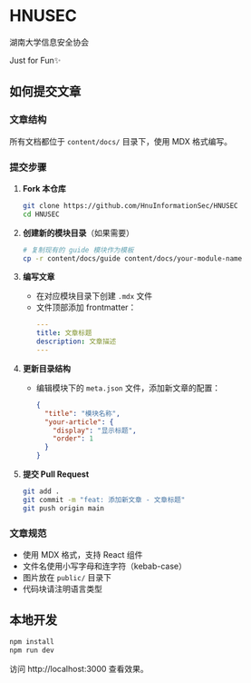 # HNUSEC

湖南大学信息安全协会

Just for Fun✨

## 如何提交文章

### 文章结构
所有文档都位于 `content/docs/` 目录下，使用 MDX 格式编写。

### 提交步骤

1. **Fork 本仓库**
   ```bash
   git clone https://github.com/HnuInformationSec/HNUSEC
   cd HNUSEC
   ```

2. **创建新的模块目录**（如果需要）
   ```bash
   # 复制现有的 guide 模块作为模板
   cp -r content/docs/guide content/docs/your-module-name
   ```

3. **编写文章**
   - 在对应模块目录下创建 `.mdx` 文件
   - 文件顶部添加 frontmatter：
     ```yaml
     ---
     title: 文章标题
     description: 文章描述
     ---
     ```

4. **更新目录结构**
   - 编辑模块下的 `meta.json` 文件，添加新文章的配置：
     ```json
     {
       "title": "模块名称",
       "your-article": {
         "display": "显示标题",
         "order": 1
       }
     }
     ```

5. **提交 Pull Request**
   ```bash
   git add .
   git commit -m "feat: 添加新文章 - 文章标题"
   git push origin main
   ```

### 文章规范
- 使用 MDX 格式，支持 React 组件
- 文件名使用小写字母和连字符（kebab-case）
- 图片放在 `public/` 目录下
- 代码块请注明语言类型

## 本地开发

```bash
npm install
npm run dev
```

访问 http://localhost:3000 查看效果。
